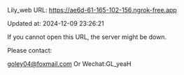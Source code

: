 Lily_web URL: https://ae6d-61-165-102-156.ngrok-free.app

Updated at: 2024-12-09 23:26:21

If you cannot open this URL, the server might be down.

Please contact: 

goley04@foxmail.com Or Wechat:GL_yeaH